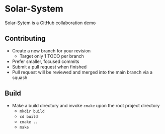 # Solar-System

Solar-Sytem is a GitHub collaboration demo

## Contributing

- Create a new branch for your revision
  - Target only 1 TODO per branch
- Prefer smaller, focused commits
- Submit a pull request when finished
- Pull request will be reviewed and merged into the main branch via a squash

## Build

- Make a build directory and invoke `cmake` upon the root project directory
  - `mkdir build`
  - `cd build`
  - `cmake ..`
  - `make`
